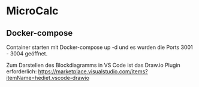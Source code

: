 # MicroCalc
## Docker-compose 
Container starten mit Docker-compose up -d und es wurden die Ports 3001 - 3004 geöffnet.

Zum Darstellen des Blockdiagramms in VS Code ist das Draw.io Plugin erforderlich:
https://marketplace.visualstudio.com/items?itemName=hediet.vscode-drawio

